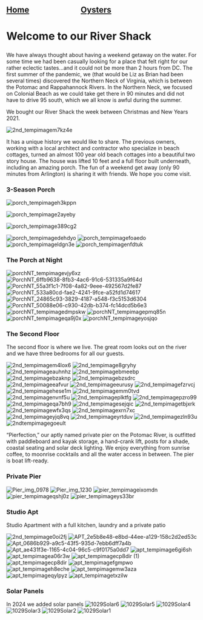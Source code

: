 ## [Home](/index.md)                [Oysters](/OysterGarden.md) 
<!--  https://bmoran23.github.io/ -->
# Welcome to our River Shack 

<p style="font-size: 24px; color: #393939" align="center">
  
</p>



We have always thought about having a weekend getaway on the water.   For some time we had been casually looking for a place that felt right for our rather eclectic tastes...and it could not be more than 2 hours from DC.  The first summer of the pandemic, we (that would be Liz as Brian had been several times) discovered the Northern Neck of Virginia, which is between the Potomac and Rappahannock Rivers.  In the Northern Neck, we focused on Colonial Beach as we could take get there in 90 minutes and did not have to drive 95 south, which we all know is awful during the summer.  

We bought our River Shack the week between Christmas and New Years 2021.  

![2nd_tempimagem7kz4e](https://user-images.githubusercontent.com/94854538/143495154-c2f2dd9b-28f9-492f-aa8e-040300186afe.jpg)

It has a unique history we would like to share.  The previous owners, working with a local architect and contractor who specialize in beach cottages, turned an almost 100 year old beach cottages into a beautiful two story house.  The house was lifted 10 feet and a full floor built underneath, including an amazing porch.  The fun of a weekend get away (only 90 minutes from Arlington) is sharing it with friends.  We hope you come visit.

### 3-Season Porch
![porch_tempimageh3kppn](https://user-images.githubusercontent.com/94854538/143494858-cb06e8db-8cf3-43eb-98a2-f2a5468fcaa5.jpg)

![porch_tempimage2ayeby](https://user-images.githubusercontent.com/94854538/143494851-0d35b25b-0f1b-4455-a955-9e99beddf7a4.jpg)

![porch_tempimage389cg2](https://user-images.githubusercontent.com/94854538/143494852-7a96fd30-aa03-4ef6-a2f2-79bcc4e70ed2.jpg)

![porch_tempimagedehdyo](https://user-images.githubusercontent.com/94854538/143494855-c93b6cbd-a343-4a16-aaa0-c5d0fe2dcb4e.jpg)
![porch_tempimagefoaedo](https://user-images.githubusercontent.com/94854538/143494856-3525cfb9-0943-42e2-8628-202bdf71c314.jpg)
![porch_tempimageldgn3e](https://user-images.githubusercontent.com/94854538/143494860-fa791c7f-e0a9-44d3-ab26-be3a8daa7602.jpg)
![porch_tempimagenfdtuk](https://user-images.githubusercontent.com/94854538/143494863-e5e896c3-e4fa-4430-b71f-e49420b74ceb.jpg)

### The Porch at Night

![porchNT_tempimagevjy6xz](https://user-images.githubusercontent.com/94854538/143494906-e889e314-d554-4dfd-bfe9-6bb9b70f7938.jpg)
![PorchNT_6ffb9638-8fb3-4ac6-91c6-531335a9f64d](https://user-images.githubusercontent.com/94854538/143494897-a3e68001-fa37-4910-b0c7-53bd39391504.jpg)
![PorchNT_55a3f1c1-7f08-4a82-9eee-492567d2fe87](https://user-images.githubusercontent.com/94854538/143494899-128f43b1-a3fa-4aa4-9d06-63aab2d0a701.jpg)
![PorchNT_533a80cd-fae2-4241-9fce-a52fd1d74617](https://user-images.githubusercontent.com/94854538/143494900-ccd7f35d-28c1-411f-98c3-ab5130462cce.jpg)
![PorchNT_24865c93-3829-4187-a548-f3c5153d6304](https://user-images.githubusercontent.com/94854538/143494901-3b48205b-bf12-48a5-8212-068158b9cbe8.jpg)
![PorchNT_50088e06-c930-42db-b374-fc14dcd5b6e3](https://user-images.githubusercontent.com/94854538/143494902-14c99ae3-3b9e-43c3-815d-8f3ec1d26d31.jpg)
![porchNT_tempimagedmpskw](https://user-images.githubusercontent.com/94854538/143494903-cb7c28db-aa0d-4795-93f8-0124e8db96f8.jpg)
![porchNT_tempimagepmq85n](https://user-images.githubusercontent.com/94854538/143494904-5716c7c3-6198-4ea1-8f42-9b8b442d3cc6.jpg)
![porchNT_tempimageqa9j0x](https://user-images.githubusercontent.com/94854538/143494905-ca827f16-0fab-46bf-812e-5770df3ffc39.jpg)
![porchNT_tempimageyosjqo](https://user-images.githubusercontent.com/94854538/143494907-d3f73f50-8900-4cc1-8032-a5713e59410b.jpg)


### The Second Floor
The second floor is where we live. The great room looks out on the river and we have three bedrooms for all our guests. 

![2nd_tempimagem4lox6](https://user-images.githubusercontent.com/94854538/143495153-ad87eb8b-33db-42c9-be6e-d4bbf8033db6.jpg)
![2nd_tempimage8gryhy](https://user-images.githubusercontent.com/94854538/143495125-bb92de72-6111-4db0-a94a-42748990f88b.jpg)
![2nd_tempimageauhnhz](https://user-images.githubusercontent.com/94854538/143495132-a4f9fc69-192c-4835-b037-6138007a44ea.jpg)
![2nd_tempimagebmeebp](https://user-images.githubusercontent.com/94854538/143495134-a50c2333-e552-436f-908d-53dc2e55177b.jpg)
![2nd_tempimagebzaknp](https://user-images.githubusercontent.com/94854538/143495135-54a1b941-1c03-4614-8882-2ef395e23eb1.jpg)
![2nd_tempimagebzsdrc](https://user-images.githubusercontent.com/94854538/143495136-945d8ee0-b1e5-482b-8e2e-c2c80f577764.jpg)
![2nd_tempimageeafvur](https://user-images.githubusercontent.com/94854538/143495137-db07af1d-234a-4c51-abf4-8f97e5319e5a.jpg)
![2nd_tempimageeurusy](https://user-images.githubusercontent.com/94854538/143495140-8da8f49f-5936-4399-b801-9532e2115db5.jpg)
![2nd_tempimagefzrvcj](https://user-images.githubusercontent.com/94854538/143495143-3ec9f4c5-d1ad-4287-b632-8c7f3437016f.jpg)
![2nd_tempimagehese1m](https://user-images.githubusercontent.com/94854538/143495144-611eeb16-c741-4052-8a36-ad26fee47d0b.jpg)
![2nd_tempimagemm0tvd](https://user-images.githubusercontent.com/94854538/143495155-5296d196-3236-4191-945e-f5971e4c7581.jpg)
![2nd_tempimagenvnf5u](https://user-images.githubusercontent.com/94854538/143495156-2999e676-0366-4786-b5fa-39923ec6753f.jpg)
![2nd_tempimageplktfg](https://user-images.githubusercontent.com/94854538/143495158-417c2bc7-ae58-4100-8418-88e5743bd241.jpg)
![2nd_tempimagepzro99](https://user-images.githubusercontent.com/94854538/143495159-a600965a-09e3-46e6-8f9b-3d5fed17c1f3.jpg)
![2nd_tempimageqa7bh9](https://user-images.githubusercontent.com/94854538/143495160-a328bea4-411a-4165-80ec-55262e168bd4.jpg)
![2nd_tempimagesejqic](https://user-images.githubusercontent.com/94854538/143495170-ab53f410-f1a5-40aa-a592-6afc1715d5e9.jpg)
![2nd_tempimagetbjxrk](https://user-images.githubusercontent.com/94854538/143495173-87baacfb-7e4d-467a-b50a-a2eb36135c82.jpg)
![2nd_tempimagewfx3qs](https://user-images.githubusercontent.com/94854538/143495177-f70b6a17-c0da-4da1-8542-9549c452445b.jpg)
![2nd_tempimagexrn7xc](https://user-images.githubusercontent.com/94854538/143495178-192d4a54-77d9-434d-9fbd-3b87b4953bf1.jpg)
![2nd_tempimageyjq8vq](https://user-images.githubusercontent.com/94854538/143495181-a8093389-478f-4897-92bd-efc74c5a8bbe.jpg)
![2nd_tempimageyrtduv](https://user-images.githubusercontent.com/94854538/143495182-ec302be1-659b-4a51-b043-85d3267b9fa6.jpg)
![2nd_tempimagezln93u](https://user-images.githubusercontent.com/94854538/143495184-dbdb2c4b-f1fa-44a8-ac23-02e86282e16f.jpg)
![2ndtempimagegoeult](https://user-images.githubusercontent.com/94854538/143495186-0482471d-d2c2-44af-8f8b-6896de2afb18.jpg)



“Pierfection,” our aptly named private pier on the Potomac River, is outfitted with paddleboard and kayak storage, a hand-crank lift, posts for a shade, coastal seating and solar deck lighting. We enjoy everything from sunrise coffee, to moonrise cocktails and all the water access in between. The pier is boat lift-ready.

### Private Pier

![Pier_img_0978](https://user-images.githubusercontent.com/94854538/143497004-bd0a3a3c-7e2e-4edb-94cb-45495ce21407.jpg)
![Pier_img_1230](https://user-images.githubusercontent.com/94854538/143497008-be50d8b1-3888-41fa-bbe0-ee4d35b38488.jpg)
![pier_tempimageixomdn](https://user-images.githubusercontent.com/94854538/143497012-d18e66f3-e981-48ba-ae21-7dcf37c9e5bd.jpg)
![pier_tempimageqshj0z](https://user-images.githubusercontent.com/94854538/143497013-1ab8224d-6678-4f67-b0bb-edd3cd01b341.jpg)
![pier_tempimageys33br](https://user-images.githubusercontent.com/94854538/143497015-a34f0ddf-f77d-48e5-a18b-36c11b19e130.jpg)


### Studio Apt
Studio Apartment with a full kitchen, laundry and a private patio

![2nd_tempimage0oi2fj](https://user-images.githubusercontent.com/94854538/143495118-96aa60ee-49e9-4886-9c2d-e8ccda2ebb63.jpg)
![APT_2e5b8e48-e8bd-44ee-a129-158c2d2ed53c](https://user-images.githubusercontent.com/94854538/143497130-8fd868f8-91d3-440b-ae76-6d8419b3dedd.jpg)
![Apt_0686b929-a9c5-43f5-935d-7ebb6dff7a4b](https://user-images.githubusercontent.com/94854538/143497132-83b02bec-aae0-4c31-a783-8370c8fdbe50.jpg)
![Apt_ae431f3e-1165-4c04-96c5-c9f0175a0dd7](https://user-images.githubusercontent.com/94854538/143497133-5bb61780-6d63-4b95-a2cc-4524812eb6dd.jpg)
![apt_tempimage6gi6sh](https://user-images.githubusercontent.com/94854538/143497134-57bd76c9-c797-4629-ae17-a6162d00e360.jpg)
![apt_tempimagea06r3w](https://user-images.githubusercontent.com/94854538/143497135-bf40b2ca-56f5-4a08-83ab-1bf0441aaf45.jpg)
![apt_tempimagecp8dir (1)](https://user-images.githubusercontent.com/94854538/143497139-c042aef3-9851-4dc5-86c3-393196011de6.jpg)
![apt_tempimagecp8dir](https://user-images.githubusercontent.com/94854538/143497140-0f18ee88-a567-46a8-8a11-5b5544bb2d00.jpg)
![apt_tempimagefgmpwo](https://user-images.githubusercontent.com/94854538/143497142-58d18560-d6e4-438d-a9f1-8446f9e67ebc.jpg)
![apt_tempimageh8eche](https://user-images.githubusercontent.com/94854538/143497144-d0eca848-243d-45d3-be30-bf5c07a910ed.jpg)
![apt_tempimagemw3aza](https://user-images.githubusercontent.com/94854538/143497146-8b012799-f7c0-4f22-bea3-9753df1b18dc.jpg)
![apt_tempimageqylpyz](https://user-images.githubusercontent.com/94854538/143497148-aaff59eb-5e04-4121-a4fa-5e006b8d8623.jpg)
![apt_tempimagetxzilw](https://user-images.githubusercontent.com/94854538/143497149-bd03bac6-497d-4175-ab2d-fc88524c8223.jpg)

### Solar Panels
In 2024 we added solar panels
![1029Solar6](https://github.com/user-attachments/assets/563e09b0-72f1-45cc-b877-73c229b15b28)
![1029Solar5](https://github.com/user-attachments/assets/b12c9e31-2358-49c3-9fab-d83d9f156565)
![1029Solar4](https://github.com/user-attachments/assets/d36f146d-dbce-4073-9e9d-fcec886ed963)
![1029Solar3](https://github.com/user-attachments/assets/72b38ffd-9692-4fdc-8e17-13b1428fcaab)
![1029Solar2](https://github.com/user-attachments/assets/5776cc1f-5fd4-4277-aa73-f14c56a37d6c)
![1029Solar1](https://github.com/user-attachments/assets/25a82523-9725-4657-85ca-0cc5cfb3dbe0)
